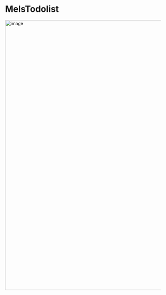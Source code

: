 # MelsTodolist
<img width="874" alt="image" src="https://github.com/user-attachments/assets/bdc18d70-eb37-48e5-bdf6-35d02df4081e">

